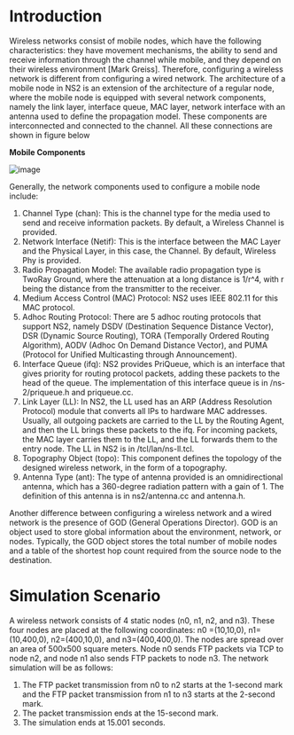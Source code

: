 # Introduction
Wireless networks consist of mobile nodes, which have the following characteristics: they have movement mechanisms, the ability to send and receive information through the channel while mobile, and they depend on their wireless environment [Mark Greiss]. Therefore, configuring a wireless network is different from configuring a wired network. The architecture of a mobile node in NS2 is an extension of the architecture of a regular node, where the mobile node is equipped with several network components, namely the link layer, interface queue, MAC layer, network interface with an antenna used to define the propagation model. These components are interconnected and connected to the channel. All these connections are shown in figure below

**Mobile Components**

![image](https://github.com/ramizass/ns2staticmobile/assets/88464165/bd597119-5a0c-4903-816f-9308f06ef35c)

Generally, the network components used to configure a mobile node include:

1. Channel Type (chan): This is the channel type for the media used to send and receive information packets. By default, a Wireless Channel is provided.
2. Network Interface (Netif): This is the interface between the MAC Layer and the Physical Layer, in this case, the Channel. By default, Wireless Phy is provided.
3. Radio Propagation Model: The available radio propagation type is TwoRay Ground, where the attenuation at a long distance is 1/r^4, with r being the distance from the transmitter to the receiver.
4. Medium Access Control (MAC) Protocol: NS2 uses IEEE 802.11 for this MAC protocol.
5. Adhoc Routing Protocol: There are 5 adhoc routing protocols that support NS2, namely DSDV (Destination Sequence Distance Vector), DSR (Dynamic Source Routing), TORA (Temporally Ordered Routing Algorithm), AODV (Adhoc On Demand Distance Vector), and PUMA (Protocol for Unified Multicasting through Announcement).
6. Interface Queue (ifq): NS2 provides PriQueue, which is an interface that gives priority for routing protocol packets, adding these packets to the head of the queue. The implementation of this interface queue is in /ns-2/priqueue.h and priqueue.cc.
7. Link Layer (LL): In NS2, the LL used has an ARP (Address Resolution Protocol) module that converts all IPs to hardware MAC addresses. Usually, all outgoing packets are carried to the LL by the Routing Agent, and then the LL brings these packets to the ifq. For incoming packets, the MAC layer carries them to the LL, and the LL forwards them to the entry node. The LL in NS2 is in /tcl/lan/ns-ll.tcl.
8. Topography Object (topo): This component defines the topology of the designed wireless network, in the form of a topography.
9. Antenna Type (ant): The type of antenna provided is an omnidirectional antenna, which has a 360-degree radiation pattern with a gain of 1. The definition of this antenna is in ns2/antenna.cc and antenna.h.

Another difference between configuring a wireless network and a wired network is the presence of GOD (General Operations Director). GOD is an object used to store global information about the environment, network, or nodes. Typically, the GOD object stores the total number of mobile nodes and a table of the shortest hop count required from the source node to the destination.

# Simulation Scenario
A wireless network consists of 4 static nodes (n0, n1, n2, and n3). These four nodes are placed at the following coordinates: n0 =(10,10,0), n1=(10,400,0), n2=(400,10,0), and n3=(400,400,0). The nodes are spread over an area of 500x500 square meters. Node n0 sends FTP packets via TCP to node n2, and node n1 also sends FTP packets to node n3. The network simulation will be as follows:
1. The FTP packet transmission from n0 to n2 starts at the 1-second mark and the FTP packet transmission from n1 to n3 starts at the 2-second mark.
2. The packet transmission ends at the 15-second mark.
3. The simulation ends at 15.001 seconds.
